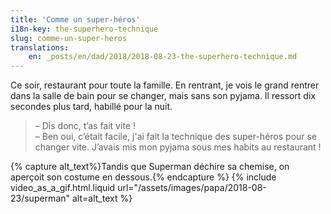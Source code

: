 ```yaml
---
title: 'Comme un super-héros'
i18n-key: the-superhero-technique
slug: comme-un-super-heros
translations:
    en: _posts/en/dad/2018/2018-08-23-the-superhero-technique.md
---
```


Ce soir, restaurant pour toute la famille. En rentrant, je vois le grand rentrer
dans la salle de bain pour se changer, mais sans son pyjama. Il ressort dix
secondes plus tard, habillé pour la nuit.

<!-- more -->

> – Dis donc, t’as fait vite !  
> – Ben oui, c’était facile, j'ai fait la technique des super-héros pour se
> changer vite. J’avais mis mon pyjama sous mes habits au restaurant !

{% capture alt_text%}Tandis que Superman déchire sa chemise, on aperçoit son
costume en dessous.{% endcapture %} {% include video_as_a_gif.html.liquid
url="/assets/images/papa/2018-08-23/superman"
alt=alt_text
%}
